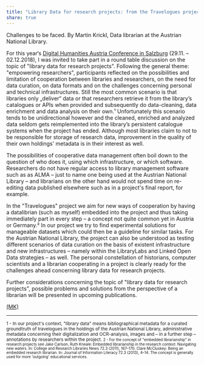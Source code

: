 ```yaml
---
title: "Library Data for research projects: from the Travelogues project point of view"
share: true
---
```


<script language="JavaScript" src="/_includes/unCryptMail.js" type="text/javascript"></script>

Challenges to be faced. By Martin Krickl, Data librarian at the Austrian National Library.

<!-- more -->

For this year‘s [Digital Humanities Austria Conference in Salzburg](http://dha2018.sbg.ac.at/) (29.11. – 02.12.2018), 
I was invited to take part in a round table discussion on the topic of "library data for research projects". Following 
the general theme: "empowering researchers", participants reflected on the possibilities and limitation of cooperation 
between libraries and researchers, on the need for data curation, on data formats and on the challenges concerning 
personal and technical infrastructures. Still the most common scenario is that libraries only „deliver“ data or that 
researchers retrieve it from the library’s catalogues or APIs when provided and subsequently do data-cleaning, data 
enrichment and data analysis on their own.¹ Unfortunately this scenario tends to be unidirectional however and the 
cleaned, enriched and analyzed data seldom gets reimplemented into the library’s persistent catalogue systems when the 
project has ended. Although most libraries claim to not to be responsible for storage of research data, improvement 
in the quality of their own holdings' metadata is in their interest as well.

The possibilities of cooperative data management often boil down to the question of who does it, using which 
infrastructure, or which software. Researchers do not have regular access to library management software such as as 
ALMA – just to name one being used at the Austrian National Library – and librarians on the other hand would not spend 
time on re-editing data published elsewhere such as in a project's final report, for example.

In the "Travelogues" project we aim for new ways of cooperation by having a datalibrian (such as myself) embedded into 
the project and thus taking immediately part in every step – a concept not quite common yet in Austria or Germany.² 
In our project we try to find experimental solutions for manageable datasets which could then be a guideline for 
similar tasks. For the Austrian National Library, the project can also be understood as testing different scenarios 
of data curation on the basis of existent infrastructure and new infrastructures – namely within the LibraryLabs and 
Linked Open Data strategies – as well. The personal constellation of historians, computer scientists and a librarian 
cooperating in a project is clearly ready for the challenges ahead concerning library data for research projects. 

Further considerations concerning the topic of "library data for research projects", possible problems and solutions 
from the perspective of a librarian will be presented in upcoming publications.

[(MK)](javascript:linkTo_UnCryptMailto('nbjmup;nbsujo/lsjdlmApoc/bd/bu');)

---
<small>
1 - In our project's context, "library data" means bibliographical metadata for a curated groundtruth of travelogues 
in the holdings of the Austrian National Library, administrative metadata concerning their digitalization and 
OCR-analysis, images and – in a further step – annotations by researchers within the project.

<small>
2 - For the concept of "embedded librarianship" in research projects see Jake Carlson, Ruth Kneale: Embedded 
librarianship in the research context: Navigating new waters. In: College and Research Libraries News 72.3 (2011), 167–170. 
Clare McCluskey: Being an embedded research librarian. In: Journal of Information Literacy 72.3 (2013), 4–14. The 
concept is generally used for more 'outgoing' educational services.
